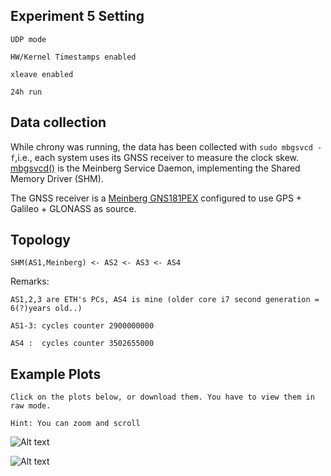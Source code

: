 ## Experiment 5 Setting
```UDP mode```

```HW/Kernel Timestamps enabled```

```xleave enabled```


```24h run```



## Data collection
While chrony was running, the data has been collected with
```sudo mbgsvcd -f```,i.e., each system uses its GNSS receiver to measure the clock skew. [mbgsvcd()](https://kb.meinbergglobal.com/kb/driver_software/command_line_tools_mbgtools#mbgsvcd) is the Meinberg Service Daemon, implementing the Shared Memory Driver (SHM).

The GNSS receiver is a [Meinberg GNS181PEX](https://www.meinbergglobal.com/english/products/pci-express-gps-glonass-galileo-beidou-clock.htm) configured to use GPS + Galileo + GLONASS as source.

## Topology

```SHM(AS1,Meinberg) <- AS2 <- AS3 <- AS4```

Remarks:

```AS1,2,3 are ETH's PCs, AS4 is mine (older core i7 second generation = 6(?)years old..)```

```AS1-3: cycles counter 2900000000```

```AS4 :  cycles counter 3502655000```


## Example Plots
```Click on the plots below, or download them. You have to view them in raw mode.```

```Hint: You can zoom and scroll```



![Alt text](Experiment5_Final.svg?raw=true "Complete Experiment")

![Alt text](Experiment5Details.svg?raw=true "Details 1")

